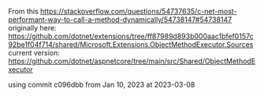 From this https://stackoverflow.com/questions/54737635/c-net-most-performant-way-to-call-a-method-dynamically/54738147#54738147  
originally here: https://github.com/dotnet/extensions/tree/ff87989d893b000aac1bfef0157c92be1f04f714/shared/Microsoft.Extensions.ObjectMethodExecutor.Sources  
current version: https://github.com/dotnet/aspnetcore/tree/main/src/Shared/ObjectMethodExecutor

using commit c096dbb from Jan 10, 2023 at 2023-03-08
